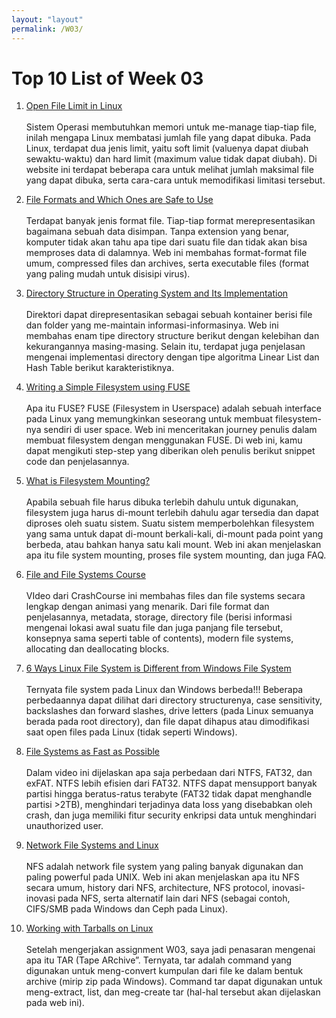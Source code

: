 ```yaml
---
layout: "layout"
permalink: /W03/
---
```


# Top 10 List of Week 03
1. [Open File Limit in Linux](https://linoxide.com/03-methods-change-number-open-file-limit-linux/)<br><br>
Sistem Operasi membutuhkan memori untuk me-manage tiap-tiap file, inilah mengapa Linux membatasi jumlah file yang dapat dibuka. Pada Linux, terdapat dua jenis limit, yaitu soft limit (valuenya dapat diubah sewaktu-waktu) dan hard limit (maximum value tidak dapat diubah). Di website ini terdapat beberapa cara untuk melihat jumlah maksimal file yang dapat dibuka, serta cara-cara untuk memodifikasi limitasi tersebut.

2. [File Formats and Which Ones are Safe to Use](https://websitebuilders.com/how-to/learn-to-download/extensions/#Audio_Files)<br><br>
Terdapat banyak jenis format file. Tiap-tiap format merepresentasikan bagaimana sebuah data disimpan. Tanpa extension yang benar, komputer tidak akan tahu apa tipe dari suatu file dan tidak akan bisa memproses data di dalamnya. Web ini membahas format-format file umum, compressed files dan archives, serta executable files (format yang paling mudah untuk disisipi virus).

3. [Directory Structure in Operating System and Its Implementation](https://www.tutorialandexample.com/directory-structure-in-operating-system/)<br><br>
Direktori dapat direpresentasikan sebagai sebuah kontainer berisi file dan folder yang me-maintain informasi-informasinya. Web ini membahas enam tipe directory structure berikut dengan kelebihan dan kekurangannya masing-masing. Selain itu, terdapat juga penjelasan mengenai implementasi directory dengan tipe algoritma Linear List dan Hash Table berikut karakteristiknya.

4. [Writing a Simple Filesystem using FUSE](https://www.maastaar.net/fuse/linux/filesystem/c/2016/05/21/writing-a-simple-filesystem-using-fuse/)<br><br>
Apa itu FUSE? FUSE (Filesystem in Userspace) adalah sebuah interface pada Linux yang memungkinkan seseorang untuk membuat filesystem-nya sendiri di user space. Web ini menceritakan journey penulis dalam membuat filesystem dengan menggunakan FUSE. Di web ini, kamu dapat mengikuti step-step yang diberikan oleh penulis berikut snippet code dan penjelasannya.

5. [What is Filesystem Mounting?](https://padakuu.com/article/91-file-system-mounting)<br><br>
Apabila sebuah file harus dibuka terlebih dahulu untuk digunakan, filesystem juga harus di-mount terlebih dahulu agar tersedia dan dapat diproses oleh suatu sistem. Suatu sistem memperbolehkan filesystem yang sama untuk dapat di-mount berkali-kali, di-mount pada point yang berbeda, atau bahkan hanya satu kali mount. Web ini akan menjelaskan apa itu file system mounting, proses file system mounting, dan juga FAQ.

6. [File and File Systems Course](https://www.youtube.com/watch?v=KN8YgJnShPM)<br><br>
VIdeo dari CrashCourse ini membahas files dan file systems secara lengkap dengan animasi yang menarik. Dari file format dan penjelasannya, metadata, storage, directory file (berisi informasi mengenai lokasi awal suatu file dan juga panjang file tersebut, konsepnya sama seperti table of contents), modern file systems, allocating dan deallocating blocks. 

7. [6 Ways Linux File System is Different from Windows File System](https://www.howtogeek.com/137096/6-ways-the-linux-file-system-is-different-from-the-windows-file-system/)<br><br>
Ternyata file system pada Linux dan Windows berbeda!!! Beberapa perbedaannya dapat dilihat dari directory structurenya, case sensitivity, backslashes dan forward slashes, drive letters (pada Linux semuanya berada pada root directory), dan file dapat dihapus atau dimodifikasi saat open files pada Linux (tidak seperti Windows).

8. [File Systems as Fast as Possible](https://www.youtube.com/watch?v=BV0-EPUYuQc)<br><br>
Dalam video ini dijelaskan apa saja perbedaan dari NTFS, FAT32, dan exFAT. NTFS lebih efisien dari FAT32. NTFS dapat mensupport banyak partisi hingga beratus-ratus terabyte (FAT32 tidak dapat menghandle partisi >2TB), menghindari terjadinya data loss yang disebabkan oleh crash, dan juga memiliki fitur security enkripsi data untuk menghindari unauthorized user.

9. [Network File Systems and Linux](https://developer.ibm.com/tutorials/l-network-filesystems/)<br><br>
NFS adalah network file system yang paling banyak digunakan dan paling powerful pada UNIX. Web ini akan menjelaskan apa itu NFS secara umum, history dari NFS, architecture, NFS protocol, inovasi-inovasi pada NFS, serta alternatif lain dari NFS (sebagai contoh, CIFS/SMB pada Windows dan Ceph pada Linux).

10. [Working with Tarballs on Linux](https://linuxize.com/post/how-to-create-and-extract-archives-using-the-tar-command-in-linux/)<br><br>
Setelah mengerjakan assignment W03, saya jadi penasaran mengenai apa itu TAR (Tape ARchive”. Ternyata, tar adalah command yang digunakan untuk meng-convert kumpulan dari file ke dalam bentuk archive (mirip zip pada Windows). Command tar dapat digunakan untuk meng-extract, list, dan meg-create tar (hal-hal tersebut akan dijelaskan pada web ini).
                   
